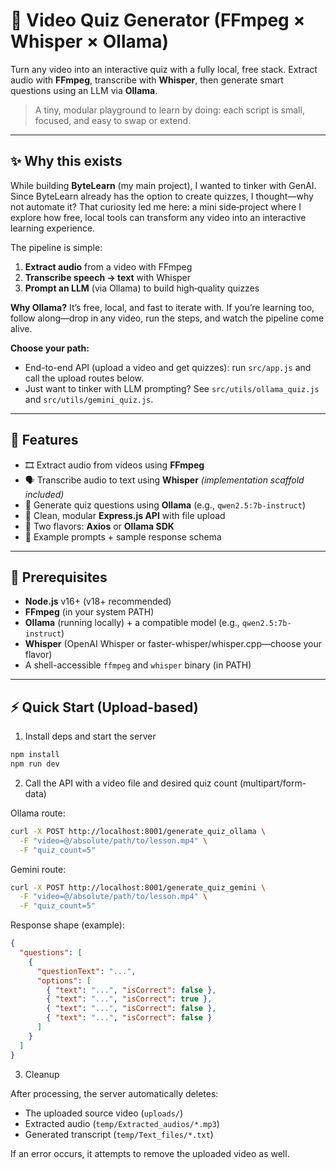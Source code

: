 # 🎯 Video Quiz Generator (FFmpeg × Whisper × Ollama)

Turn any video into an interactive quiz with a fully local, free stack. Extract audio with **FFmpeg**, transcribe with **Whisper**, then generate smart questions using an LLM via **Ollama**.

> A tiny, modular playground to learn by doing: each script is small, focused, and easy to swap or extend.

---

## ✨ Why this exists

While building **ByteLearn** (my main project), I wanted to tinker with GenAI. Since ByteLearn already has the option to create quizzes, I thought—why not automate it? That curiosity led me here: a mini side‑project where I explore how free, local tools can transform any video into an interactive learning experience.

The pipeline is simple:

1. **Extract audio** from a video with FFmpeg
2. **Transcribe speech → text** with Whisper
3. **Prompt an LLM** (via Ollama) to build high‑quality quizzes

**Why Ollama?** It’s free, local, and fast to iterate with. If you’re learning too, follow along—drop in any video, run the steps, and watch the pipeline come alive.

**Choose your path:**

* End-to-end API (upload a video and get quizzes): run `src/app.js` and call the upload routes below.
* Just want to tinker with LLM prompting? See `src/utils/ollama_quiz.js` and `src/utils/gemini_quiz.js`.

---

## 🚀 Features

* 🎞️ Extract audio from videos using **FFmpeg**
* 🗣️ Transcribe audio to text using **Whisper** *(implementation scaffold included)*
* 🧠 Generate quiz questions using **Ollama** (e.g., `qwen2.5:7b-instruct`)
* 🧩 Clean, modular **Express.js API** with file upload
* 🔁 Two flavors: **Axios** or **Ollama SDK**
* 🧪 Example prompts + sample response schema

---

## 🧱 Prerequisites

* **Node.js** v16+ (v18+ recommended)
* **FFmpeg** (in your system PATH)
* **Ollama** (running locally) + a compatible model (e.g., `qwen2.5:7b-instruct`)
* **Whisper** (OpenAI Whisper or faster-whisper/whisper.cpp—choose your flavor)
* A shell-accessible `ffmpeg` and `whisper` binary (in PATH)

---

## ⚡ Quick Start (Upload-based)

1) Install deps and start the server

```bash
npm install
npm run dev
```

2) Call the API with a video file and desired quiz count (multipart/form-data)

Ollama route:

```bash
curl -X POST http://localhost:8001/generate_quiz_ollama \
  -F "video=@/absolute/path/to/lesson.mp4" \
  -F "quiz_count=5"
```

Gemini route:

```bash
curl -X POST http://localhost:8001/generate_quiz_gemini \
  -F "video=@/absolute/path/to/lesson.mp4" \
  -F "quiz_count=5"
```

Response shape (example):

```json
{
  "questions": [
    {
      "questionText": "...",
      "options": [
        { "text": "...", "isCorrect": false },
        { "text": "...", "isCorrect": true },
        { "text": "...", "isCorrect": false },
        { "text": "...", "isCorrect": false }
      ]
    }
  ]
}
```

3) Cleanup

After processing, the server automatically deletes:

- The uploaded source video (`uploads/`)
- Extracted audio (`temp/Extracted_audios/*.mp3`)
- Generated transcript (`temp/Text_files/*.txt`)

If an error occurs, it attempts to remove the uploaded video as well.